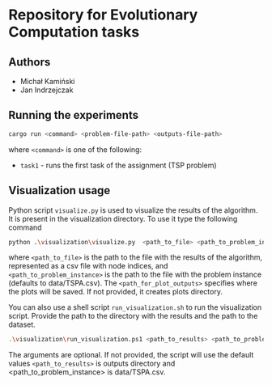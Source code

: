 # Repository for Evolutionary Computation tasks 

## Authors 
- Michał Kamiński 
- Jan Indrzejczak 

## Running the experiments
```bash
cargo run <command> <problem-file-path> <outputs-file-path>
```
where `<command>` is one of the following:
- `task1` - runs the first task of the assignment (TSP problem)

## Visualization usage 
Python script `visualize.py` is used to visualize the results of the algorithm. It is present in the visualization directory. To use it type the following command 
```bash
python .\visualization\visualize.py  <path_to_file> <path_to_problem_instance> <path_for_plot_outputs>
```
where `<path_to_file>` is the path to the file with the results of the algorithm, represented as a csv file with node indices, and `<path_to_problem_instance>` is the path to the file with the problem instance (defaults to data/TSPA.csv). 
The `<path_for_plot_outputs>` specifies where the plots will be saved. If not provided, it creates plots directory. 

You can also use a shell script `run_visualization.sh` to run the visualization script. Provide the path to the directory with the results and the path to the dataset. 
```bash
.\visualization\run_visualization.ps1 <path_to_results> <path_to_problem_instance>
```
The arguments are optional. If not provided, the script will use the default values `<path_to_results>` is outputs directory and <path_to_problem_instance> is data/TSPA.csv.
